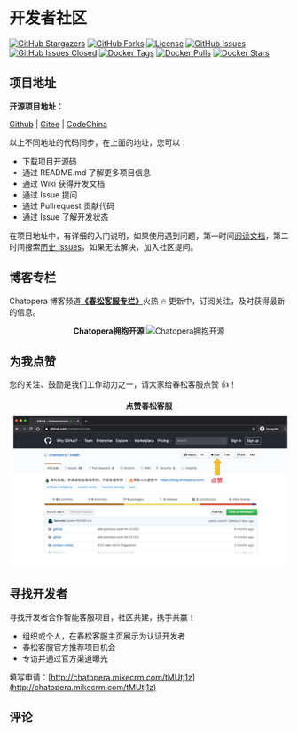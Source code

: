 # 开发者社区

[![GitHub Stargazers](https://img.shields.io/github/stars/chatopera/cskefu.svg?style=social&label=Star&maxAge=2592000)](https://github.com/chatopera/cskefu/stargazers) [![GitHub Forks](https://img.shields.io/github/forks/chatopera/cskefu.svg?style=social&label=Fork&maxAge=2592000)](https://github.com/chatopera/cskefu/network/members) [![License](https://img.shields.io/github/license/chatopera/cskefu.svg)](https://github.com/chatopera/cskefu/blob/osc/LICENSE "开源许可协议") [![GitHub Issues](https://img.shields.io/github/issues/chatopera/cskefu.svg)](https://github.com/chatopera/cskefu/issues) [![GitHub Issues Closed](https://img.shields.io/github/issues-closed/chatopera/cskefu.svg)](https://github.com/chatopera/cskefu/issues?q=is%3Aissue+is%3Aclosed) [![Docker Tags](https://raw.githubusercontent.com/hailiang-wang/Rishit-dagli/master/badges/docker.svg)](https://hub.docker.com/repository/docker/chatopera/contact-center/tags?page=1&ordering=last_updated "Get Latest Docker Images") [![Docker Pulls](https://img.shields.io/docker/pulls/chatopera/contact-center.svg "Docker Pulls")](https://hub.docker.com/r/chatopera/contact-center/) [![Docker Stars](https://img.shields.io/docker/stars/chatopera/contact-center.svg)](https://hub.docker.com/r/chatopera/contact-center/ "Docker Stars")

## 项目地址

**开源项目地址：**

[Github](https://github.com/chatopera/cskefu) | [Gitee](https://gitee.com/chatopera/cskefu) | [CodeChina](https://codechina.csdn.net/chatopera/cskefu)

以上不同地址的代码同步，在上面的地址，您可以：

- 下载项目开源码
- 通过 README.md 了解更多项目信息
- 通过 Wiki 获得开发文档
- 通过 Issue 提问
- 通过 Pullrequest 贡献代码
- 通过 Issue 了解开发状态

在项目地址中，有详细的入门说明，如果使用遇到问题，第一时间[阅读文档](/products/cskefu/index.html)，第二时间搜索[历史 Issues](https://github.com/chatopera/cskefu/issues)，如果无法解决，加入社区提问。

## 博客专栏

Chatopera 博客频道[**《春松客服专栏》**](https://blog.csdn.net/watson243671/category_9915986.html)火热 🔥 更新中，订阅关注，及时获得最新的信息。

<p align="center">
    <b>Chatopera拥抱开源</b>
    <img width="800" src="../../../images/products/chatopera_love_os.png" alt="Chatopera拥抱开源" />
</p>

## 为我点赞

您的关注、鼓励是我们工作动力之一，请大家给春松客服点赞 👍！

<p align="center">
    <b>点赞春松客服</b>
    <img width="800" src="../../../images/products/cosin/g4.jpg" alt="点赞春松客服" />
</p>

## 寻找开发者

寻找开发者合作智能客服项目，社区共建，携手共赢！

- 组织或个人，在春松客服主页展示为认证开发者
- 春松客服官方推荐项目机会
- 专访并通过官方渠道曝光

填写申请：[http://chatopera.mikecrm.com/tMUtj1z](http://chatopera.mikecrm.com/tMUtj1z)

## 评论

<script src="https://utteranc.es/client.js"
        repo="chatopera/docs"
        issue-term="pathname"
        label="Comment"
        theme="github-light"
        crossorigin="anonymous"
        async>
</script>
